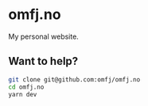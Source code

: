 # omfj.no

My personal website.

## Want to help?

```bash
git clone git@github.com:omfj/omfj.no
cd omfj.no
yarn dev
```
